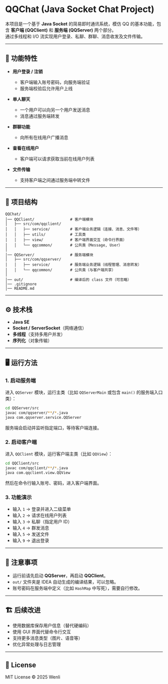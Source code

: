 # QQChat (Java Socket Chat Project)

本项目是一个基于 **Java Socket** 的简易即时通讯系统，模仿 QQ 的基本功能，包含 **客户端 (QQClient)** 和 **服务端 (QQServer)** 两个部分。  
通过多线程和 I/O 流实现用户登录、私聊、群聊、消息收发及文件传输。

---

## 🚀 功能特性

- **用户登录 / 注销**
  - 客户端输入账号密码，向服务端验证
  - 服务端校验后允许用户上线

- **单人聊天**
  - 一个用户可以向另一个用户发送消息
  - 消息通过服务端转发

- **群聊功能**
  - 向所有在线用户广播消息

- **查看在线用户**
  - 客户端可以请求获取当前在线用户列表

- **文件传输**
  - 支持客户端之间通过服务端中转文件

---

## 📂 项目结构

```
QQChat/
│── QQClient/                # 客户端模块
│   ├── src/com/qqclient/
│   │   ├── service/         # 客户端业务逻辑（连接、消息、文件等）
│   │   ├── utils/           # 工具类
│   │   ├── view/            # 客户端界面交互（命令行界面）
│   │   └── qqcommon/        # 公共类（Message, User）
│
│── QQServer/                # 服务端模块
│   ├── src/com/qqserver/
│   │   ├── service/         # 服务端业务逻辑（线程管理、消息转发）
│   │   └── qqcommon/        # 公共类（与客户端共享）
│
│── out/                     # 编译后的 class 文件（可忽略）
│── .gitignore
│── README.md
```

---

## ⚙️ 技术栈

- **Java SE**
- **Socket / ServerSocket**（网络通信）
- **多线程**（支持多用户并发）
- **序列化**（对象传输）

---

## 🖥️ 运行方法

### 1. 启动服务端
进入 `QQServer` 模块，运行主类（比如 `QQServerMain` 或包含 `main()` 的服务端入口类）：

```bash
cd QQServer/src
javac com/qqserver/**/*.java
java com.qqserver.service.QQServer
```

服务端会启动并监听指定端口，等待客户端连接。

### 2. 启动客户端
进入 `QQClient` 模块，运行客户端主类（比如 `QQView`）：

```bash
cd QQClient/src
javac com/qqclient/**/*.java
java com.qqclient.view.QQView
```

然后在命令行输入账号、密码，进入客户端界面。

### 3. 功能演示
- 输入 `1` → 登录并进入二级菜单  
- 输入 `2` → 请求在线用户列表  
- 输入 `3` → 私聊（指定用户 ID）  
- 输入 `4` → 群发消息  
- 输入 `5` → 发送文件  
- 输入 `9` → 退出登录  

---

## 📌 注意事项

- 运行前请先启动 **QQServer**，再启动 **QQClient**。  
- `out/` 文件夹是 IDEA 自动生成的编译结果，可以忽略。  
- 账号密码在服务端中定义（比如 `HashMap` 中写死），需要自行修改。

---

## 🏗️ 后续改进

- 使用数据库保存用户信息（替代硬编码）  
- 使用 GUI 界面代替命令行交互  
- 支持更多消息类型（图片、语音等）  
- 优化异常处理与日志管理  

---

## 📜 License

MIT License © 2025 Wenli
